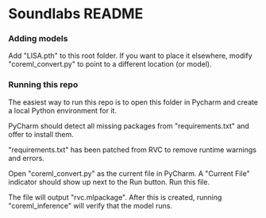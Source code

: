 # Soundlabs README

### Adding models
Add "LISA.pth" to this root folder. If you want to place it elsewhere, modify "coreml_convert.py" to point to a different location (or model).

### Running this repo

The easiest way to run this repo is to open this folder in Pycharm and create a local Python environment for it.

PyCharm should detect all missing packages from "requirements.txt" and offer to install them.

"requirements.txt" has been patched from RVC to remove runtime warnings and errors.

Open "coreml_convert.py" as the current file in PyCharm. A "Current File" indicator should show up next to the Run button. Run this file.

The file will output "rvc.mlpackage". After this is created, running "coreml_inference" will verify that the model runs.
